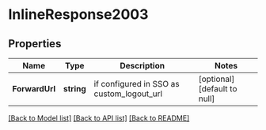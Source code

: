 # InlineResponse2003

## Properties
Name | Type | Description | Notes
------------ | ------------- | ------------- | -------------
**ForwardUrl** | **string** | if configured in SSO as custom_logout_url | [optional] [default to null]

[[Back to Model list]](../README.md#documentation-for-models) [[Back to API list]](../README.md#documentation-for-api-endpoints) [[Back to README]](../README.md)

